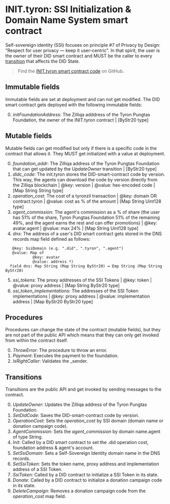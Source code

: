 # INIT.tyron: SSI Initialization & Domain Name System smart contract

Self-sovereign identity (SSI) focuses on principle #7 of Privacy by Design: "Respect for user privacy — keep it user-centric". In that spirit, the user is the owner of their DID smart contract and MUST be the caller to every [transition](./DID.tyron.md#transitions) that affects the DID State.

> Find the [INIT.tyron smart contract code](https://github.com/pungtas/smart-contracts.tyron/blob/main/INIT/init.tyron.scilla) on GitHub.

## Immutable fields

Immutable fields are set at deployment and can not get modified. The DID smart contract gets deployed with the following immutable fields:

0. *initFoundationAddress*: The Zilliqa adddress of the Tyron Pungtas Foundation, the owner of the INIT.tyron contract | [ByStr20 type]

## Mutable fields

Mutable fields can get modified but only if there is a specific code in the contract that allows it. They MUST get initialized with a value at deployment.

0. *foundation_addr*: The Zilliqa address of the Tyron Pungtas Foundation that can get updated by the *UpdateOwner* transition | [ByStr20 type]
1. *didc_code*: The init.tyron stores the DID-smart-contract code by version. This way, the agents can download the code by version directly from the Zilliqa blockchain | @key: version | @value: hex-encoded code | [Map String String type]
2. *operation_cost*: The cost of a tyronzil transaction | @key: domain OR contract.tyron | @value: cost as % of the amount | [Map String Uint128 type]
3. *agent_commission*: The agent's commission as a % of share (the user has 51% of the share, Tyron Pungtas Foundation 51% of the remaining 49%, and the agent earns the rest and can offer promotions) | @key: avatar.agent | @value: max 24% | [Map String Uint128 type]
4. *dns*: The address of a user's DID smart contract gets stored in the DNS records map field defined as follows:
```
   @key: SsiDomain (e.g. ".did", ".tyron", ".agent")
   @value: Map of
            @key: avatar
            @value: address *)
  field dns: Map String (Map String ByStr20) = Emp String (Map String ByStr20)
```
5. *ssi_tokens*: The proxy addresses of the SSI Tokens | @key: token | @value: proxy address | [Map String ByStr20 type]
6. *ssi_token_implementations*: The addresses of the SSI Token implementations | @key: proxy address | @value: implementation address | [Map ByStr20 ByStr20 type]

## Procedures 

Procedures can change the state of the contract (mutable fields), but they are not part of the public API which means that they can only get invoked from within the contract itself.

0. *ThrowError*: The procedure to throw an error.
1. *Payment*: Executes the payment to the foundation.
2. *IsRightCaller*: Validates the _sender.

## Transitions

Transitions are the public API and get invoked by sending messages to the contract.  

0. *UpdateOwner*: Updates the Zilliqa address of the Tyron Pungtas Foundation.
1. *SetDidCode*: Saves the DID-smart-contract code by version.
2. *OperationCost*: Sets the *operation_cost* by SSI domain (domain name or donation campaign code).
3. *AgentCommission*: Sets the *agent_commission* by domain name.agent of type String.
4. *Init*: Called by a DID smart contract to set the .did operation cost, foundation address & agent's account.
5. *SetSsiDomain*: Sets a Self-Sovereign Identity domain name in the DNS records.
6. *SetSsiToken*: Sets the token name, proxy address and implementation address of a SSI Token.
7. *SsiToken*: Called by a DID contract to initialize a SSI Token in its state.
8. *Donate*: Called by a DID contract to initialize a donation campaign code in its state.
9. *DeleteCampaign*: Removes a donation campaign code from the *operation_cost* map field.
